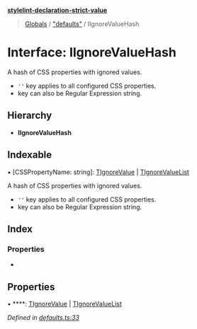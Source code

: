 **[stylelint-declaration-strict-value](../README.md)**

> [Globals](../README.md) / ["defaults"](../modules/_defaults_.md) / IIgnoreValueHash

# Interface: IIgnoreValueHash

A hash of CSS properties with ignored values.
- `''` key applies to all configured CSS properties.
- key can also be Regular Expression string.

## Hierarchy

* **IIgnoreValueHash**

## Indexable

▪ [CSSPropertyName: string]: [TIgnoreValue](../modules/_defaults_.md#tignorevalue) \| [TIgnoreValueList](../modules/_defaults_.md#tignorevaluelist)

A hash of CSS properties with ignored values.
- `''` key applies to all configured CSS properties.
- key can also be Regular Expression string.

## Index

### Properties

* [](_defaults_.iignorevaluehash.md#)

## Properties

•  ****: [TIgnoreValue](../modules/_defaults_.md#tignorevalue) \| [TIgnoreValueList](../modules/_defaults_.md#tignorevaluelist)

*Defined in [defaults.ts:33](https://github.com/AndyOGo/stylelint-declaration-strict-value/blob/46350e5/src/defaults.ts#L33)*
